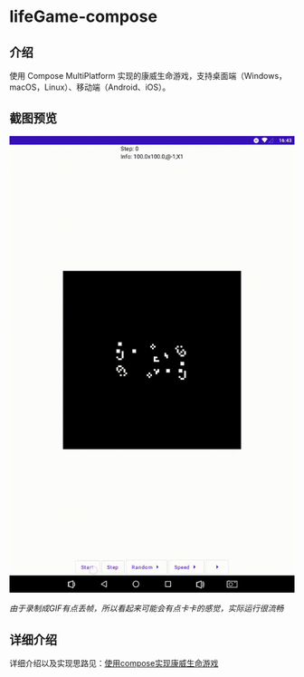 # lifeGame-compose

## 介绍

使用 Compose MultiPlatform 实现的康威生命游戏，支持桌面端（Windows，macOS，Linux）、移动端（Android、iOS）。

## 截图预览

![preview.gif](./docs/img/preview.gif)

*由于录制成GIF有点丢帧，所以看起来可能会有点卡卡的感觉，实际运行很流畅*

## 详细介绍
详细介绍以及实现思路见：[使用compose实现康威生命游戏](./docs/description.md)